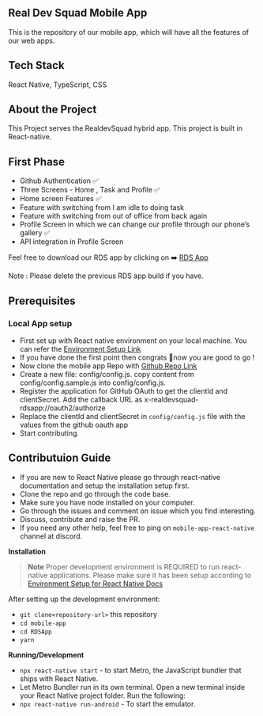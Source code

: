 ## Real Dev Squad Mobile App

This is the repository of our mobile app, which will have all the features of our web apps.

## Tech Stack

React Native, TypeScript, CSS

## About the Project

This Project serves the RealdevSquad hybrid app. This project is built in React-native.

## First Phase

- Github Authentication ✅
- Three Screens - Home , Task and Profile ✅
- Home screen Features ✅
- Feature with switching from I am idle to doing task
- Feature with switching from out of office from back again
- Profile Screen in which we can change our profile through our phone’s gallery ✅
- API integration in Profile Screen

Feel free to download our RDS app by clicking on ➡️ [RDS App](https://drive.google.com/file/d/1xWEl6qXmDFY7MhogKbW-UKNrMZVhELLo/view?usp=sharing)

Note : Please delete the previous RDS app build if you have.

## Prerequisites

### Local App setup

- First set up with React native environment on your local machine. You can refer the [Environment Setup Link](https://reactnative.dev/docs/environment-setup)
- If you have done the first point then congrats 🎉now you are good to go !
- Now clone the mobile app Repo with [Github Repo Link](https://github.com/Real-Dev-Squad/mobile-app)
- Create a new file: config/config.js. copy content from config/config.sample.js into config/config.js.
- Register the application for GitHub OAuth to get the clientId and clientSecret. Add the callback URL as x-realdevsquad-rdsapp://oauth2/authorize
- Replace the clientId and clientSecret in `config/config.js` file with the values from the github oauth app
- Start contributing.

## Contributuion Guide

- If you are new to React Native please go through react-native documentation and setup the installation setup first.
- Clone the repo and go through the code base.
- Make sure you have node installed on your computer.
- Go through the issues and comment on issue which you find interesting.
- Discuss, contribute and raise the PR.
- If you need any other help, feel free to ping on `mobile-app-react-native` channel at discord.

**Installation**

> **Note**
> Proper development environment is REQUIRED to run react-native applications. Please make sure it has been setup according to [Environment Setup for React Native Docs](https://reactnative.dev/docs/environment-setup)

After setting up the development environment:

- `git clone<repository-url>` this repository
- `cd mobile-app`
- `cd RDSApp`
- `yarn`

**Running/Development**

- `npx react-native start` - to start Metro, the JavaScript bundler that ships with React Native.
- Let Metro Bundler run in its own terminal. Open a new terminal inside your React Native project folder. Run the following:
- `npx react-native run-android` - To start the emulator.
